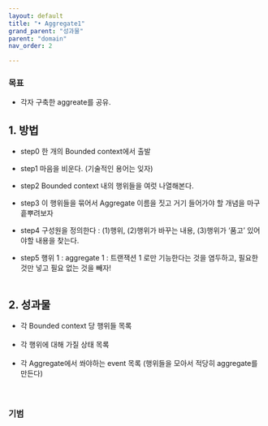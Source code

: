 ```yaml
---
layout: default
title: "• Aggregate1"
grand_parent: "성과물"
parent: "domain"
nav_order: 2

---
```


### **목표**

* 각자 구축한 aggreate를 공유.

## 1. 방법
* step0 한 개의 Bounded context에서 출발

* step1 마음을 비운다. (기술적인 용어는 잊자)

* step2 Bounded context 내의 행위들을 여럿 나열해본다.

* step3 이 행위들을 묶어서 Aggregate 이름을 짓고 거기 들어가야 할 개념을 마구 흩뿌려보자

* step4 구성원을 정의한다 : (1)행위, (2)행위가 바꾸는 내용, (3)행위가 ‘품고’ 있어야할 내용을 찾는다.

* step5 행위 1 : aggregate 1 : 트랜잭션 1 로만 기능한다는 것을 염두하고, 필요한 것만 넣고 필요 없는 것을 빼자!
<br><br>
## 2. 성과물
* 각 Bounded context 당 행위들 목록
<br><br>
* 각 행위에 대해 가질 상태 목록
<br><br>
* 각 Aggregate에서 쏴야하는 event 목록 (행위들을 모아서 적당히 aggregate를 만든다)
<br><br><br>
### **기범**
